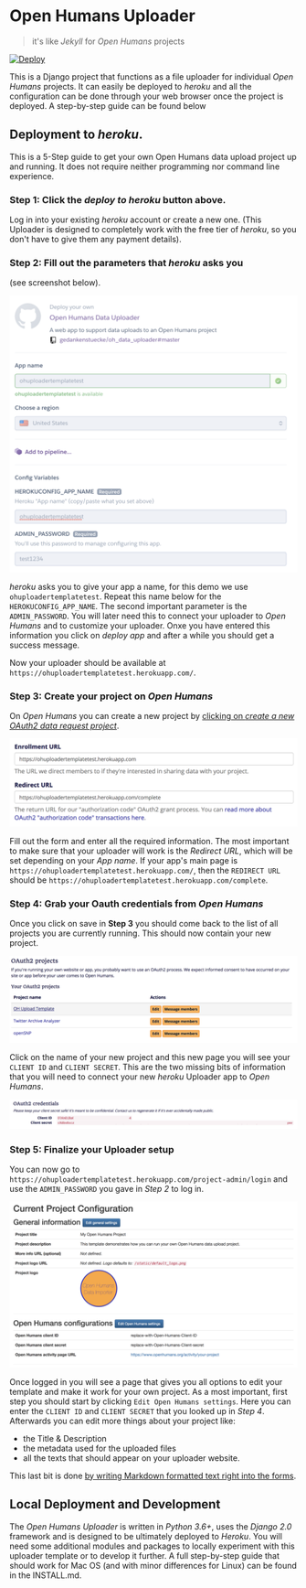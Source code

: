 # Open Humans Uploader
> it's like *Jekyll* for *Open Humans* projects

[![Deploy](https://www.herokucdn.com/deploy/button.svg)](https://heroku.com/deploy)

This is a Django project that functions as a
file uploader for individual *Open Humans* projects. It can easily be deployed to
*heroku* and all the configuration can be done through your web browser once the project is deployed. A step-by-step guide can be found below

## Deployment to *heroku*.

This is a 5-Step guide to get your own Open Humans data upload project up and running. It does not require neither programming nor command line experience.

### **Step 1**: Click the *deploy to heroku* button above.

Log in into your existing *heroku* account or create a new one. (This Uploader is designed to completely work with the free tier of *heroku*, so you don't have to give them any payment details).

### **Step 2**: Fill out the parameters that *heroku* asks you

(see screenshot below).

![](docs/deploy_heroku.png)

*heroku* asks you to give your app a name, for this demo we use `ohuploadertemplatetest`. Repeat this name below for the `HEROKUCONFIG_APP_NAME`. The second important parameter is the `ADMIN_PASSWORD`. You will later need this to connect your uploader to *Open Humans* and to customize your uploader. Onxe you have entered this information you click on *deploy app* and after a while you should get a success message.

Now your uploader should be available at `https://ohuploadertemplatetest.herokuapp.com/`.

### **Step 3**: Create your project on *Open Humans*

On *Open Humans* you can create a new project by [clicking on *create a new OAuth2 data request project*](https://www.openhumans.org/direct-sharing/projects/manage/).

![](docs/oh_config.png)

Fill out the form and enter all the required information. The most important to make sure that your uploader will work is the *Redirect URL*, which will be set depending on your *App name*. If your app's main page is `https://ohuploadertemplatetest.herokuapp.com/`, then the `REDIRECT URL` should be `https://ohuploadertemplatetest.herokuapp.com/complete`.

### **Step 4**: Grab your Oauth credentials from *Open Humans*

Once you click on save in **Step 3** you should come back to the list of all projects you are currently running. This should now contain your new project.

![](docs/oh_projects.png)

Click on the name of your new project and this new page you will see your `CLIENT ID` and `CLIENT SECRET`. This are the two missing bits of information that you will need to connect your new *heroku* Uploader app to *Open Humans*.

![](docs/oh_oauth.png)

### **Step 5**: Finalize your Uploader setup

You can now go to `https://ohuploadertemplatetest.herokuapp.com/project-admin/login` and use the `ADMIN_PASSWORD` you gave in *Step 2* to log in.

![](docs/template_setup.png)

Once logged in you will see a page that gives you all options to edit your template and make it work for your own project. As a most important, first step you should start by clicking `Edit Open Humans settings`. Here you can enter the `CLIENT ID` and `CLIENT SECRET` that you looked up in *Step 4*. Afterwards you can edit more things about your project like:
- the Title & Description
- the metadata used for the uploaded files
- all the texts that should appear on your uploader website.

This last bit is done [by writing Markdown formatted text right into the forms](https://help.github.com/articles/basic-writing-and-formatting-syntax/).

## Local Deployment and Development
The *Open Humans Uploader* is written in *Python 3.6+*, uses the *Django 2.0* framework and is designed to be ultimately deployed
to *Heroku*. You will need some additional modules and packages to locally experiment with this uploader template or to develop it further. A full step-by-step guide that should work for Mac OS (and with minor differences for Linux) can be found in the INSTALL.md.
